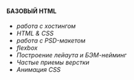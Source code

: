 #### БАЗОВЫЙ HTML

- *работа с хостингом*
- *HTML & CSS*
- *работа с PSD-макетом*
- *flexbox*
- *Построение лейаута и БЭМ-нейминг*
- *Частые приемы верстки*
- *Анимация CSS*